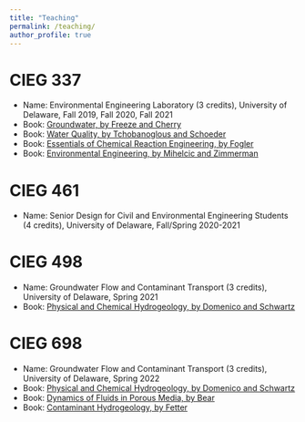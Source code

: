 ```yaml
---
title: "Teaching"
permalink: /teaching/
author_profile: true
---
```


CIEG 337
========
* Name: Environmental Engineering Laboratory (3 credits), University of Delaware, Fall 2019, Fall 2020, Fall 2021 
* Book: [Groundwater, by Freeze and Cherry](https://www.amazon.com/Groundwater-R-Allan-Freeze/dp/0133653129/ref=sr_1_3?crid=2ACZ24Q168ORY&dchild=1&keywords=groundwater+freeze+and+cherry&qid=1635131223&s=books&sprefix=groundwater+freeze%2Cstripbooks%2C158&sr=1-3)
* Book: [Water Quality, by Tchobanoglous and Schoeder](https://www.amazon.com/Water-Quality-Characteristics-Modeling-Modification/dp/0201054337/ref=sr_1_1?dchild=1&keywords=Water+Quality+Tchobanoglous&qid=1635131279&s=books&sr=1-1)
* Book: [Essentials of Chemical Reaction Engineering, by Fogler](https://www.amazon.com/Essentials-Chemical-Reaction-Engineering-International/dp/0134663896/ref=sr_1_1?dchild=1&keywords=Essentials+of+Chemical+Reaction+Engineering%2C+by+Fogler&qid=1635131322&s=books&sr=1-1)
* Book: [Environmental Engineering, by Mihelcic and Zimmerman](https://www.amazon.com/Environmental-Engineering-Fundamentals-Sustainability-Design-ebook/dp/B00I86TB76/ref=sr_1_1?dchild=1&keywords=Environmental+Engineering%2C+by+Mihelcic+and+Zimmerman&qid=1635131348&s=books&sr=1-1)


CIEG 461
======
* Name: Senior Design for Civil and Environmental Engineering Students (4 credits), University of Delaware, Fall/Spring 2020-2021 


CIEG 498
========
* Name: Groundwater Flow and Contaminant Transport (3 credits), University of Delaware, Spring 2021
* Book: [Physical and Chemical Hydrogeology, by Domenico and Schwartz](https://www.amazon.com/Hydrogeology-2e-Patrick-Domenico/dp/0471597627/ref=sr_1_1?dchild=1&keywords=Physical+and+Chemical+Hydrogeology%2C+by+Domenico+and+Schwartz&qid=1635131484&s=books&sr=1-1)

CIEG 698
========
* Name: Groundwater Flow and Contaminant Transport (3 credits), University of Delaware, Spring 2022
* Book: [Physical and Chemical Hydrogeology, by Domenico and Schwartz](https://www.amazon.com/Hydrogeology-2e-Patrick-Domenico/dp/0471597627/ref=sr_1_1?dchild=1&keywords=Physical+and+Chemical+Hydrogeology%2C+by+Domenico+and+Schwartz&qid=1635131484&s=books&sr=1-1)
* Book: [Dynamics of Fluids in Porous Media, by Bear](https://www.amazon.com/Dynamics-Fluids-Porous-Mechanical-Engineering/dp/0486656756/ref=sr_1_1?dchild=1&keywords=Dynamics+of+FLuids+in+Porous+Media&qid=1635131562&s=books&sr=1-1)
* Book: [Contaminant Hydrogeology, by Fetter](https://www.amazon.com/Contaminant-Hydrogeology-Third-C-Fetter/dp/1478632798/ref=sr_1_1?dchild=1&keywords=Contaminant+Hydrogeology&qid=1635131604&s=books&sr=1-1)
